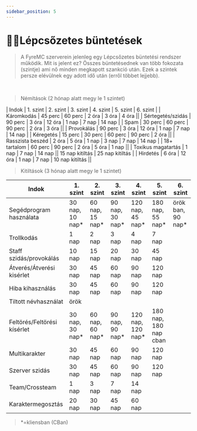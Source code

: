 ```yaml
---
sidebar_position: 5
---
```


# 👨‍⚖️Lépcsőzetes büntetések

>A FyreMC szerverein jelenleg egy Lépcsőzetes büntetési rendszer működik. Mit is jelent ez?
Összes büntetésednek van több fokozata (szintje) ami nő minden megkapott szankció után. Ezek a szintek persze elévülnek egy adott idő után (erről többet lejjebb).

<br />

>Némítások (2 hónap alatt megy le 1 szintet)

|      Indok         | 1. szint | 2. szint | 3. szint | 4. szint |    5. szint     |    6. szint     |
|    Káromkodás      | 45 perc  | 60 perc  |  2 óra   |  3 óra   |               4 óra              ||
| Sértegetés/szidás  | 90 perc  |  3 óra   |  12 óra  |   1 nap  |      7 nap      |      14 nap     |
|       Spam         | 30 perc  | 60 perc  | 90 perc  |   2 óra  |               3 óra              ||
|    Provokálás      | 90 perc  |  3 óra   |  12 óra  |  1 nap   |     7 nap       |      14 nap     |
|     Kéregetés      | 15 perc  | 30 perc  | 60 perc  | 90 perc  |               2 óra              ||
| Rasszista beszéd   |  2 óra   |  5 óra   |  1 nap   |  3 nap   |     7 nap       |      14 nap     |
|    18+ tartalom    | 60 perc  | 90 perc  |  2 óra   |  5 óra   |             1 nap                ||
| Toxikus magatartás |  1 nap   |  7 nap   |       14 nap       || 15 nap kitiltás | 25 nap kitiltás |
|      Hirdetés      |  6 óra   |  12 óra  |  1 nap   |   7 nap  |          10 nap kitiltás         ||

>Kitiltások (3 hónap alatt megy le 1 szintet)

|          Indok              |     1. szint    |     2. szint    |     3. szint    |     4. szint      |     5. szint     |     6. szint      |
| --------------------------- | --------------- | --------------- | --------------- | ----------------- | ---------------- | ----------------- |
|   Segédprogram használata   | 30 nap, 10 nap* | 60 nap, 15 nap* | 90 nap, 30 nap* |  120 nap, 45 nap* | 180 nap, 55 nap* | örök ban, 90 nap* |
|          Trollkodás         |      1 nap      |      2 nap      |      3 nap      |       4 nap       |                7 nap                ||
|   Staff szidás/provokálás   |      10 nap     |     15 nap      |     20 nap      |      30 nap       |               45 nap                ||
|  Átverés/Átverési kisérlet  |     30 nap      |     45 nap      |     60 nap      |      90 nap       |               120 nap               ||
|      Hiba kihasználás       |     30 nap      |     45 nap      |     60 nap      |      90 nap       |               120 nap               ||
|     Tiltott névhasználat    |                                                    örök                                                   ||||||
| Feltörés/Feltörési kísérlet | 30 nap, 30 nap* | 60 nap, 60 nap* | 90 nap, 90 nap* | 120 nap, 120 nap* |        180 nap, 180 nap cban        ||
|        Multikarakter        |     30 nap      |     45 nap      |     60 nap      |      90 nap       |               120 nap               ||
|         Szerver szidás      |     30 nap      |     45 nap      |     60 nap      |      90 nap       |               120 nap               ||
|        Team/Crossteam       |      1 nap      |      3 nap      |      7 nap      |                          14 nap                        |||
|      Karaktermegosztás      |     20 nap      |     30 nap      |     45 nap      |                           60 nap                       |||

> *=kliensban (CBan)